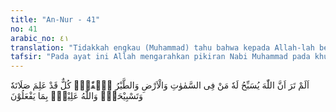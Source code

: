 ```yaml
---
title: "An-Nur - 41"
no: 41
arabic_no: ٤١
translation: "Tidakkah engkau (Muhammad) tahu bahwa kepada Allah-lah bertasbih apa yang di langit dan di bumi, dan juga burung yang mengembangkan sayapnya. Masing-masing sungguh, telah mengetahui (cara) berdoa dan bertasbih. Allah Maha Mengetahui apa yang mereka kerjakan."
tafsir: "Pada ayat ini Allah mengarahkan pikiran Nabi Muhammad pada khususnya dan pikiran manusia pada umumnya untuk memperhatikan alam, baik di langit maupun di bumi agar dia menyadari bahwa di samping manusia sebagai makhluk Allah, ada bermacam-macam makhluk-Nya di alam ini. Bila diperhatikan pasti akan membawa kepada keyakinan akan kekuasaan Khaliknya dan kebijaksanaan-Nya mengatur segala sesuatu dengan rapi dan seimbang. Semua makhluk itu, walaupun tidak disadari oleh manusia tunduk patuh dan bertasbih menyucikan-Nya menurut segala ketentuan yang telah ditetapkan-Nya. Kalaulah ada sebuah bintang saja keluar dari garis edarnya dan tidak mematuhi tata tertib yang telah ditetapkan Allah, tentu akan terjadi benturan di antara bintang-bintang yang mengakibatkan rusaknya susunan alam atau tata surya yang harmonis dan hancurlah sebagian dari bintang-bintang itu dan tidak mustahil bumi kita akan terkena malapetaka besar sebagai dampaknya. Akan tetapi, ternyata tidak pernah ada kejadian seperti itu dan semua makhluk yakin bahwa Allah senantiasa menjaga semua tata tertib yang telah ditetapkan-Nya. \n\nAllah menyuruh manusia memperhatikan setiap makhluk-Nya yang kecil lagi lemah, yaitu burung yang dapat terbang melayang di udara dan kadang-kadang kelihatan seakan-akan dia berhenti sejenak di awang-awang tidak terpengaruh oleh gravitasi bumi. Firman Allah:\n\nTidakkah mereka memperhatikan burung-burung yang dapat terbang di angkasa dengan mudah. Tidak ada yang menahannya selain Allah. Sungguh, pada yang demikian itu benar-benar terdapat tanda-tanda (kebesaran Allah) bagi orang-orang yang beriman. (an-Nahl/16: 79)\n\nSetiap barang yang mempunyai berat pasti akan jatuh ke bumi. Tetapi burung-burung itu sekalipun demikian tetap bermain-main di udara dengan aman tanpa ada sedikit pun kekhawatiran akan jatuh ke bumi. Hal ini karena Allah telah mengatur bentuk burung-burung itu yang dilengkapi dengan sayap yang dapat dikembangkan dan dikatupkan. Dengan bentuk dan susunan seperti itu, burung dapat mengatasi gravitasi bumi terhadap sesuatu yang berbobot dan mempunyai berat. Kita tak dapat melihat bahwa burung-burung itu sedang menikmati karunia Allah baginya, bersyukur, dan bertasbih kepada Allah Penciptanya. \n\nBertasbih bagi makhluk selain manusia bukanlah seperti manusia bertasbih yaitu berzikir dengan menyebut nama Allah tetapi makhluk-makhluk itu ada cara-cara tertentu yang tidak dapat kita ketahui. Allah-lah Yang Maha Mengetahui bagaimana cara mereka bertasbih dan salat. Bila kita sadari bahwa semua makhluk Allah mulai dari yang sekecil-kecilnya sampai kepada yang sebesar-besarnya bertasbih menyucikan nama-Nya dan mensyukuri nikmat dan karunia-Nya, sungguh amat mengherankan mengapa di antara manusia yang telah dianugerahi akal pikiran dan perasaan, masih ingkar dan durhaka kepada-Nya. Masih ada di antara mereka yang menyembah selain-Nya dan menyekutukan-Nya dengan berhala atau benda-benda ciptaan-Nya. Mereka tidak pernah bertasbih kepada-Nya, menyucikan-Nya dan mensyukuri nikmat-Nya.\n\nAlangkah bodohnya orang-orang seperti itu padahal makhluk yang tidak berakal selalu bertasbih menyucikan nama Allah. Pada suatu ketika Nabi muhammad saw dengan rahmat Tuhannya mendengar batu kerikil di bawah telapak kakinya bertasbih kepada Allah. Pernah pula ketika Nabi Daud membaca Kitab Zabur dengan suara yang merdu Allah memerintahkan kepada gunung-gunung dan burung-burung supaya bertasbih bersama Nabi Dawud menyucikan nama-Nya seperti tersebut dalam firman-Nya:\n\nDan sungguh, Telah Kami berikan kepada Daud karunia dari Kami. (Kami berfirman), \"Wahai gunung-gunung dan burung-burung! Bertasbihlah berulang-ulang bersama Daud,\" dan Kami telah melunakkan besi untuknya, (Saba'/34: 10)"
---
```


اَلَمْ تَرَ اَنَّ اللّٰهَ يُسَبِّحُ لَهٗ مَنْ فِى السَّمٰوٰتِ وَالْاَرْضِ وَالطَّيْرُ صٰۤفّٰتٍۗ كُلٌّ قَدْ عَلِمَ صَلَاتَهٗ وَتَسْبِيْحَهٗۗ وَاللّٰهُ عَلِيْمٌۢ بِمَا يَفْعَلُوْنَ 
